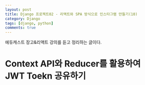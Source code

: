 ```yaml
---
layout: post
title: Django 프로젝트02 - 리액트와 SPA 방식으로 인스타그램 만들기(10)
category: Django
tags: [django, python]
comments: true
---
```


에듀캐스트 장고&리액트 강의를 듣고 정리하는 글이다.

# Context API와 Reducer를 활용하여 JWT Toekn 공유하기
